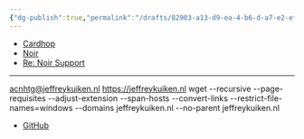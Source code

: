 ```yaml
---
{"dg-publish":true,"permalink":"/drafts/82903-a13-d9-ea-4-b6-d-a7-e2-efa-7-dd-45600-e-2/","dgHomeLink":true,"dgPassFrontmatter":false}
---
```



- [Cardhop](x-cardhop://show?id=contact:193C36BD-F3D5-47DB-B8AB-2BB84B4D4E66&contact=Jeffrey%20Kuiken)
- [Noir](drafts://open?uuid=423E701D-21C7-40D8-AC1E-AF814FCFE2C2**)
- [Re: Noir Support](drafts://open?uuid=327C94C0-0A7D-4C3A-8B1B-ECD7E918EC29)
---
acnhtg@jeffreykuiken.nl
https://jeffreykuiken.nl
wget --recursive --page-requisites --adjust-extension --span-hosts --convert-links --restrict-file-names=windows --domains jeffreykuiken.nl --no-parent jeffreykuiken.nl
- [GitHub](https://github.com/jeffreykuiken)
